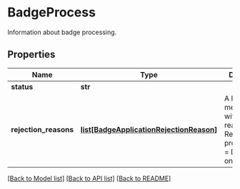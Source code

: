 # BadgeProcess

Information about badge processing.
## Properties
Name | Type | Description | Notes
------------ | ------------- | ------------- | -------------
**status** | **str** |  | 
**rejection_reasons** | [**list[BadgeApplicationRejectionReason]**](BadgeApplicationRejectionReason.md) | A list of messages with rejection reasons. Returned for process.status &#x3D; DECLINED only. | 

[[Back to Model list]](../README.md#documentation-for-models) [[Back to API list]](../README.md#documentation-for-api-endpoints) [[Back to README]](../README.md)


